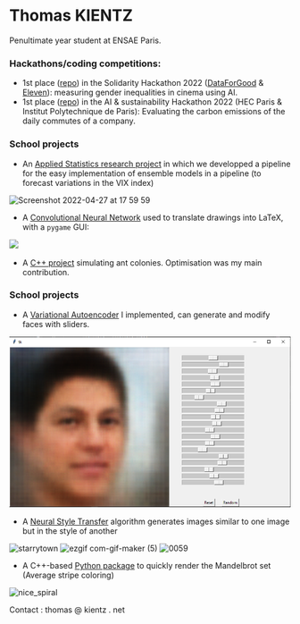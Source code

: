 # Thomas KIENTZ

Penultimate year student at ENSAE Paris.

### Hackathons/coding competitions:
- 1st place ([repo](https://github.com/vdelale/Hackathon-ENSAE-2022)) in the Solidarity Hackathon 2022 ([DataForGood](https://dataforgood.fr) & [Eleven](https://eleven-strategy.com)): measuring gender inequalities in cinema using AI.
- 1st place ([repo](https://github.com/KnSCode/hackathion-hi-paris)) in the AI & sustainability Hackathon 2022 (HEC Paris & Institut Polytechnique de Paris): Evaluating the carbon emissions of the daily commutes of a company.

### School projects


- An [Applied Statistics research project](https://github.com/g0bel1n/TinyAutoML) in which we developped a pipeline for the easy implementation of ensemble models in a pipeline (to forecast variations in the VIX index)
<img width="885" alt="Screenshot 2022-04-27 at 17 59 59" src="https://user-images.githubusercontent.com/60552083/165638298-7f5df03e-781d-4884-ab46-06702be6a2fe.png">

- A [Convolutional Neural Network](https://github.com/thomktz/Projet-1A) used to translate drawings into LaTeX, with a `pygame` GUI: 

![](https://user-images.githubusercontent.com/60552083/119516823-5c2ad180-bd77-11eb-9172-6e9a1bd23307.gif)

- A [C++ project](https://github.com/g0bel1n/Avengers_AntGame) simulating ant colonies. Optimisation was my main contribution.

### School projects



- A [Variational Autoencoder](https://github.com/thomktz/VAE) I implemented, can generate and modify faces with sliders.

![](https://github.com/thomktz/VAE/blob/main/sliders_random.PNG)



- A [Neural Style Transfer](https://github.com/thomktz/style-transfer) algorithm generates images similar to one image but in the style of another

![starrytown](https://user-images.githubusercontent.com/60552083/122601543-bc105180-d071-11eb-9824-6e2f751ec5b9.png)
![ezgif com-gif-maker (5)](https://user-images.githubusercontent.com/60552083/122601550-bdda1500-d071-11eb-9c82-088890d407c3.gif)
![0059](https://user-images.githubusercontent.com/60552083/122601560-c4688c80-d071-11eb-9c16-cd3077381323.png)

- A C++-based [Python package](https://github.com/thomktz/Cpp-Mandelbrot) to quickly render the Mandelbrot set (Average stripe coloring)

![nice_spiral](https://user-images.githubusercontent.com/60552083/142727807-2a692466-94f0-4b03-a1aa-7f84cca7d318.jpeg)



Contact : thomas @ kientz . net
